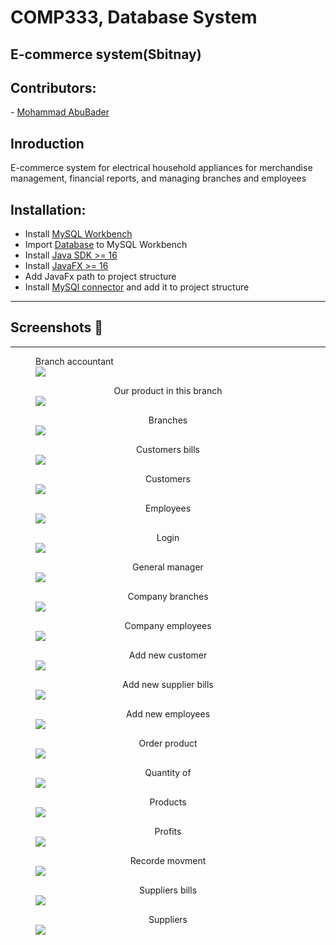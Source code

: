 <h1 style="color=blue;">COMP333, Database System</h1>

<h2> E-commerce system(Sbitnay) </h2>
<h2> Contributors:</h2>
  - <a href="https://github.com/Mohammad-M-AbuBader">Mohammad AbuBader</a>

## Inroduction
<p>E-commerce system for electrical household appliances for merchandise management, financial reports, and managing branches and employees</p>

## Installation:
  - Install <a href="https://dev.mysql.com/downloads/windows/installer/8.0.html"> MySQL Workbench</a>
  - Import <a href="https://github.com/AmeerEleyan/Database-Project-Sbitany/tree/master/DataBase/SbitanySQL">Database</a> to MySQL      Workbench
  - Install <a href="https://download.oracle.com/java/19/latest/jdk-19_windows-x64_bin.exe">Java SDK >= 16</a>
  - Install <a href="https://gluonhq.com/products/javafx/">JavaFX >= 16</a>
  - Add JavaFx path to project structure
  - Install <a href="https://github.com/AmeerEleyan/Database-Project-Sbitany/tree/master/mysql-connector-java-8.0.28">MySQl connector</a> and add it to project structure

----------------------------------------------------------
## Screenshots 📸
----------------------------------------------------------

<figure>
   <figcaption style=" text-align: center">Branch accountant</figcaption>
  <img src="https://raw.githubusercontent.com/AmeerEleyan/Database-Project-Sbitany/master/Screnshote's/accountent.PNG" width="auto" height="auto"> 
</figure>
<figure>
   <figcaption style=" text-align: center">Our product in this branch</figcaption>
  <img src="https://raw.githubusercontent.com/AmeerEleyan/Database-Project-Sbitany/master/Screnshote's/branch%20product.PNG" width="auto" height="auto"> 
</figure>
<figure>
   <figcaption style=" text-align: center">Branches</figcaption>
  <img src="https://raw.githubusercontent.com/AmeerEleyan/Database-Project-Sbitany/master/Screnshote's/branches.PNG" width="auto" height="auto"> 
</figure>
<figure>
   <figcaption style=" text-align: center">Customers bills</figcaption>
  <img src="https://raw.githubusercontent.com/AmeerEleyan/Database-Project-Sbitany/master/Screnshote's/customers%20biils.PNG" width="auto" height="auto"> 
</figure>
<figure>
   <figcaption style=" text-align: center">Customers</figcaption>
  <img src="https://raw.githubusercontent.com/AmeerEleyan/Database-Project-Sbitany/master/Screnshote's/customers.PNG" width="auto" height="auto"> 
</figure>

<figure>
   <figcaption style=" text-align: center">Employees</figcaption>
  <img src="https://raw.githubusercontent.com/AmeerEleyan/Database-Project-Sbitany/master/Screnshote's/employees.PNG" width="auto" height="auto"> 
</figure>

<figure>
   <figcaption style=" text-align: center">Login</figcaption>
  <img src="https://raw.githubusercontent.com/AmeerEleyan/Database-Project-Sbitany/master/Screnshote's/login.PNG" width="auto" height="auto"> 
</figure>
<figure>
   <figcaption style=" text-align: center">General manager</figcaption>
  <img src="https://raw.githubusercontent.com/AmeerEleyan/Database-Project-Sbitany/master/Screnshote's/manage.PNG" width="auto" height="auto"> 
</figure>

<figure>
   <figcaption style=" text-align: center">Company branches</figcaption>
  <img src="https://raw.githubusercontent.com/AmeerEleyan/Database-Project-Sbitany/master/Screnshote's/manageBranches.PNG" width="auto" height="auto"> 
</figure>
<figure>
   <figcaption style=" text-align: center">Company employees</figcaption>
  <img src="https://raw.githubusercontent.com/AmeerEleyan/Database-Project-Sbitany/master/Screnshote's/manageEmployee.PNG" width="auto" height="auto"> 
</figure>
<figure>
   <figcaption style=" text-align: center">Add new customer</figcaption>
  <img src="https://raw.githubusercontent.com/AmeerEleyan/Database-Project-Sbitany/master/Screnshote's/new%20customers.PNG" width="auto" height="auto"> 
</figure>
<figure>
   <figcaption style=" text-align: center">Add new supplier bills</figcaption>
  <img src="https://raw.githubusercontent.com/AmeerEleyan/Database-Project-Sbitany/master/Screnshote's/new%20supplier%20bill.PNG" width="auto" height="auto"> 
</figure>
<figure>
   <figcaption style=" text-align: center">Add new employees</figcaption>
  <img src="https://raw.githubusercontent.com/AmeerEleyan/Database-Project-Sbitany/master/Screnshote's/newEmployee.PNG" width="auto" height="auto"> 
</figure>
<figure>
   <figcaption style=" text-align: center">Order product</figcaption>
  <img src="https://raw.githubusercontent.com/AmeerEleyan/Database-Project-Sbitany/master/Screnshote's/order.PNG" width="auto" height="auto"> 
</figure>
<figure>
   <figcaption style=" text-align: center">Quantity of</figcaption>
  <img src="https://raw.githubusercontent.com/AmeerEleyan/Database-Project-Sbitany/master/Screnshote's/product%20quantity.PNG" width="auto" height="auto"> 
</figure>
<figure>
   <figcaption style=" text-align: center">Products</figcaption>
  <img src="https://raw.githubusercontent.com/AmeerEleyan/Database-Project-Sbitany/master/Screnshote's/products.PNG" width="auto" height="auto"> 
</figure>

<figure>
   <figcaption style=" text-align: center">Profits</figcaption>
  <img src="https://raw.githubusercontent.com/AmeerEleyan/Database-Project-Sbitany/master/Screnshote's/profits.PNG" width="auto" height="auto"> 
</figure>
<figure>
   <figcaption style=" text-align: center">Recorde movment</figcaption>
  <img src="https://raw.githubusercontent.com/AmeerEleyan/Database-Project-Sbitany/master/Screnshote's/recorde%20movment.PNG" width="auto" height="auto"> 
</figure>
<figure>
   <figcaption style=" text-align: center">Suppliers bills</figcaption>
  <img src="https://raw.githubusercontent.com/AmeerEleyan/Database-Project-Sbitany/master/Screnshote's/suppliers%20bills.PNG" width="auto" height="auto"> 
</figure>
<figure>
   <figcaption style=" text-align: center">Suppliers</figcaption>
  <img src="https://raw.githubusercontent.com/AmeerEleyan/Database-Project-Sbitany/master/Screnshote's/suppliers.PNG" width="auto" height="auto"> 
</figure>
